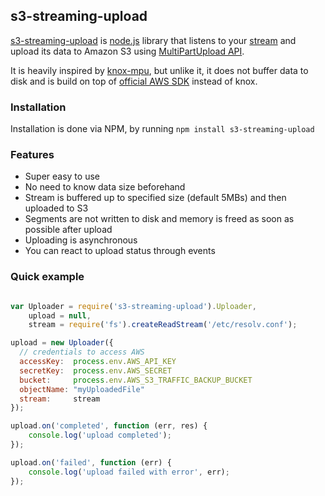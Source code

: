 ## s3-streaming-upload

[s3-streaming-upload](https://github.com/apiaryio/s3-streaming-upload) is [node.js](http://nodejs.org) library that listens to your [stream](http://nodejs.org/docs/v0.8.9/api/stream.html) and upload its data to Amazon S3 using [MultiPartUpload API](http://docs.amazonwebservices.com/AmazonS3/latest/dev/sdksupportformpu.html).

It is heavily inspired by [knox-mpu](https://github.com/nathanoehlman/knox-mpu), but unlike it, it does not buffer data to disk and is build on top of [official AWS SDK](https://github.com/aws/aws-sdk-js) instead of knox.

### Installation

Installation is done via NPM, by running ```npm install s3-streaming-upload```

### Features

* Super easy to use
* No need to know data size beforehand
* Stream is buffered up to specified size (default 5MBs) and then uploaded to S3
* Segments are not written to disk and memory is freed as soon as possible after upload
* Uploading is asynchronous
* You can react to upload status through events


### Quick example

```javascript

var Uploader = require('s3-streaming-upload').Uploader,
    upload = null,
    stream = require('fs').createReadStream('/etc/resolv.conf');

upload = new Uploader({
  // credentials to access AWS
  accessKey:  process.env.AWS_API_KEY
  secretKey:  process.env.AWS_SECRET
  bucket:     process.env.AWS_S3_TRAFFIC_BACKUP_BUCKET
  objectName: "myUploadedFile"
  stream:     stream
});

upload.on('completed', function (err, res) {
    console.log('upload completed');
});

upload.on('failed', function (err) {
    console.log('upload failed with error', err);
});
````
